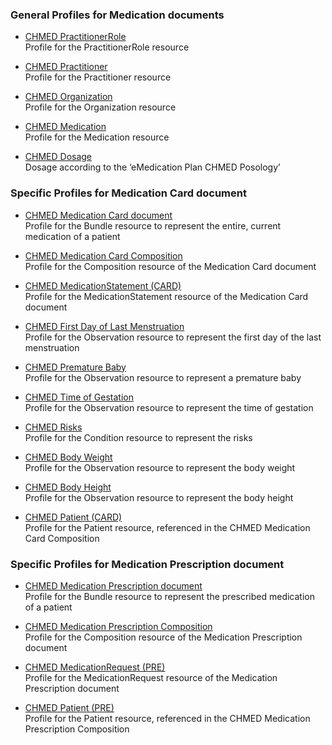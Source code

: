 ### General Profiles for Medication documents
* [CHMED PractitionerRole](StructureDefinition-chmed-practitionerrole.html)   
Profile for the PractitionerRole resource
* [CHMED Practitioner](StructureDefinition-chmed-practitioner.html)   
Profile for the Practitioner resource
* [CHMED Organization](StructureDefinition-chmed-organization.html)   
Profile for the Organization resource

* [CHMED Medication](StructureDefinition-chmed-medication.html)   
Profile for the Medication resource
* [CHMED Dosage](StructureDefinition-chmed-dosage.html)   
Dosage according to the ‘eMedication Plan CHMED Posology’

### Specific Profiles for Medication Card document
* [CHMED Medication Card document](StructureDefinition-chmed-card-bundle.html)   
Profile for the Bundle resource to represent the entire, current medication of a patient
* [CHMED Medication Card Composition](StructureDefinition-chmed-card-composition.html)   
Profile for the Composition resource of the Medication Card document
* [CHMED MedicationStatement (CARD)](StructureDefinition-chmed-card-medicationstatement.html)   
Profile for the MedicationStatement resource of the Medication Card document

* [CHMED First Day of Last Menstruation](StructureDefinition-chmed-obs-dateoflastmenstruation.html)   
Profile for the Observation resource to represent the first day of the last menstruation
* [CHMED Premature Baby](StructureDefinition-chmed-obs-prematurebaby.html)   
Profile for the Observation resource to represent a premature baby
* [CHMED Time of Gestation](StructureDefinition-chmed-obs-timeofgestation.html)   
Profile for the Observation resource to represent the time of gestation
* [CHMED Risks](StructureDefinition-chmed-condition-risks.html)   
Profile for the Condition resource to represent the risks
* [CHMED Body Weight](StructureDefinition-chmed-obs-bodyweight.html)   
Profile for the Observation resource to represent the body weight
* [CHMED Body Height](StructureDefinition-chmed-obs-bodyheight.html)   
Profile for the Observation resource to represent the body height

* [CHMED Patient (CARD)](StructureDefinition-chmed-card-patient.html)   
Profile for the Patient resource, referenced in the CHMED Medication Card Composition

### Specific Profiles for Medication Prescription document
* [CHMED Medication Prescription document](StructureDefinition-chmed-pre-bundle.html)   
Profile for the Bundle resource to represent the prescribed medication of a patient
* [CHMED Medication Prescription Composition](StructureDefinition-chmed-pre-composition.html)   
Profile for the Composition resource of the Medication Prescription document
* [CHMED MedicationRequest (PRE)](StructureDefinition-chmed-pre-medicationrequest.html)   
Profile for the MedicationRequest resource of the Medication Prescription document

* [CHMED Patient (PRE)](StructureDefinition-chmed-pre-patient.html)   
Profile for the Patient resource, referenced in the CHMED Medication Prescription Composition

